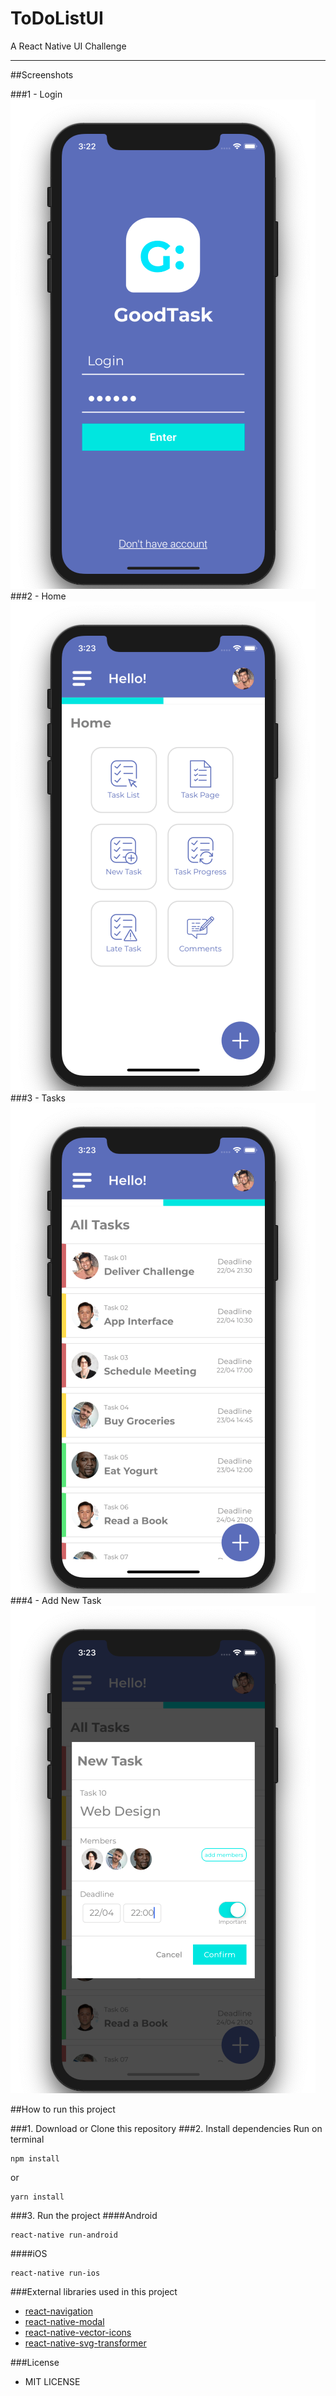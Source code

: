 # ToDoListUI
A React Native UI Challenge

----------

##Screenshots

###1 - Login
![Alt Login](screenshots/screenshot-1.png)
###2 - Home
![Alt Home](screenshots/screenshot-2.png)
###3 - Tasks
![Alt Tasks](screenshots/screenshot-3.png)
###4 - Add New Task
![Alt Add](screenshots/screenshot-4.png)

##How to run this project

###1. Download or Clone this repository
###2. Install dependencies
Run on terminal
```
npm install
```
or
```
yarn install
```

###3. Run the project
####Android
```
react-native run-android
```
####iOS
```
react-native run-ios
```
###External libraries used in this project
- [react-navigation]([https://link](https://github.com/react-navigation/react-navigation))
- [react-native-modal](https://github.com/react-native-community/react-native-modal)
- [react-native-vector-icons](https://github.com/oblador/react-native-vector-icons)
- [react-native-svg-transformer](https://github.com/kristerkari/react-native-svg-transformer)

###License
- MIT LICENSE
